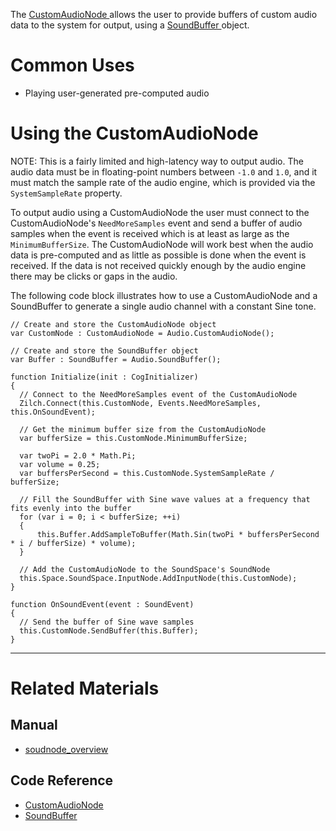 The [ CustomAudioNode ](https://github.com/ZilchEngine/ZilchDocs/blob/master/code_reference/class_reference/customaudionode.markdown) allows the user to provide buffers of custom audio data to the system for output, using a [ SoundBuffer ](https://github.com/ZilchEngine/ZilchDocs/blob/master/code_reference/class_reference/soundbuffer.markdown) object. 

 # Common Uses

- Playing user-generated pre-computed audio

 # Using the CustomAudioNode

NOTE: This is a fairly limited and high-latency way to output audio. The audio data must be in floating-point numbers between `-1.0` and `1.0`, and it must match the sample rate of the audio engine, which is provided via the `SystemSampleRate` property.

To output audio using a CustomAudioNode the user must connect to the CustomAudioNode's `NeedMoreSamples` event and send a buffer of audio samples when the event is received which is at least as large as the `MinimumBufferSize`. The CustomAudioNode will work best when the audio data is pre-computed and as little as possible is done when the event is received. If the data is not received quickly enough by the audio engine there may be clicks or gaps in the audio. 

The following code block illustrates how to use a CustomAudioNode and a SoundBuffer to generate a single audio channel with a constant Sine tone.
```lang=csharp
// Create and store the CustomAudioNode object
var CustomNode : CustomAudioNode = Audio.CustomAudioNode();

// Create and store the SoundBuffer object
var Buffer : SoundBuffer = Audio.SoundBuffer();

function Initialize(init : CogInitializer)
{
  // Connect to the NeedMoreSamples event of the CustomAudioNode
  Zilch.Connect(this.CustomNode, Events.NeedMoreSamples, this.OnSoundEvent);
  
  // Get the minimum buffer size from the CustomAudioNode
  var bufferSize = this.CustomNode.MinimumBufferSize;
  
  var twoPi = 2.0 * Math.Pi;
  var volume = 0.25;
  var buffersPerSecond = this.CustomNode.SystemSampleRate / bufferSize;
  
  // Fill the SoundBuffer with Sine wave values at a frequency that fits evenly into the buffer
  for (var i = 0; i < bufferSize; ++i)
  {
      this.Buffer.AddSampleToBuffer(Math.Sin(twoPi * buffersPerSecond * i / bufferSize) * volume);
  }
  
  // Add the CustomAudioNode to the SoundSpace's SoundNode
  this.Space.SoundSpace.InputNode.AddInputNode(this.CustomNode);
}

function OnSoundEvent(event : SoundEvent)
{
  // Send the buffer of Sine wave samples
  this.CustomNode.SendBuffer(this.Buffer);
}
```

---
 # Related Materials
 ## Manual
- [soudnode_overview](https://github.com/ZilchEngine/ZilchDocs/blob/master/zilch_editor_documentation/zilchmanual/audio/soundnode/soudnode_overview.markdown)

 ## Code Reference
- [ CustomAudioNode ](https://github.com/ZilchEngine/ZilchDocs/blob/master/code_reference/class_reference/customaudionode.markdown)
- [ SoundBuffer ](https://github.com/ZilchEngine/ZilchDocs/blob/master/code_reference/class_reference/soundbuffer.markdown) 

 